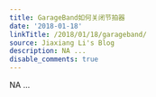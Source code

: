 ```yaml
---
title: GarageBand如何关闭节拍器
date: '2018-01-18'
linkTitle: /2018/01/18/garageband/
source: Jiaxiang Li's Blog
description: NA ...
disable_comments: true
---
```

NA ...